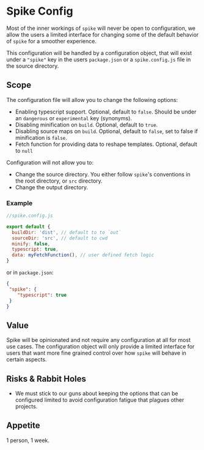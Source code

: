 # Spike Config

Most of the inner workings of `spike` will never be open to configuration, we
allow the users a limited interface for changing some of the default behavior of
`spike` for a smoother experience.

This configuration will be handled by a configuration object, that will exist
under a `"spike"` key in the users `package.json` or a `spike.config.js` file in
the source directory.


## Scope

The configuration file will allow you to change the following options:

- Enabling typescript support. Optional, default to `false`. Should be under an `dangerous` or `experimental` key (synonyms).
- Disabling minification on `build`. Optional, default to `true`.
- Disabling source maps on `build`. Optional, default to `false`, set to false if minification is `false`.
- Fetch function for providing data to reshape templates. Optional, default to
    `null`
    
Configuration will not allow you to:

- Change the source directory. You either follow `spike`'s conventions in the root directory, or `src` directory.
- Change the output directory.

### Example
```js
//spike.config.js

export default {
  buildDir: 'dist', // default to to `out`
  sourceDir: 'src', // default to cwd
  minify: false,
  typescript: true,
  data: myFetchFunction(), // user defined fetch logic
}
```

or in `package.json`:
```json
{
 "spike": {
    "typescript": true
 }
}
```

## Value

Spike will be opinionated and not require any configuration at all for most use
cases. The configuration object will only provide a limited interface for users
that want more fine grained control over how `spike` will behave in certain aspects.

## Risks & Rabbit Holes

- We must stick to our guns about keeping the options that can be configured
    limited to avoid configuration fatigue that plagues other projects.

## Appetite

1 person, 1 week.
